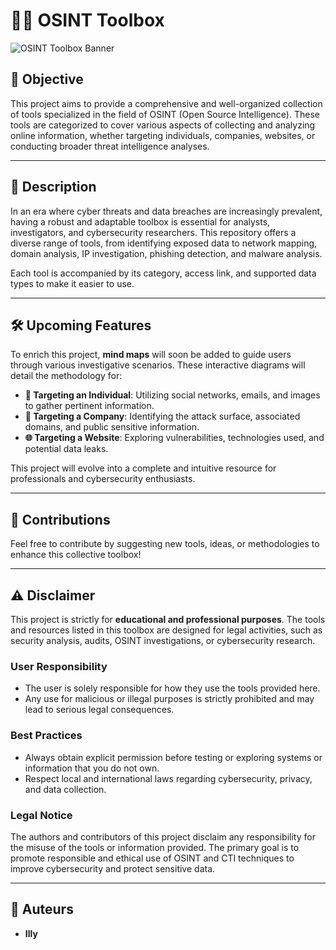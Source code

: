 # 🕵️‍♂️ OSINT Toolbox  

![OSINT Toolbox Banner](OSINT.png)  

## 🎯 **Objective**  
This project aims to provide a comprehensive and well-organized collection of tools specialized in the field of OSINT (Open Source Intelligence). These tools are categorized to cover various aspects of collecting and analyzing online information, whether targeting individuals, companies, websites, or conducting broader threat intelligence analyses.  

---

## 📖 **Description**  
In an era where cyber threats and data breaches are increasingly prevalent, having a robust and adaptable toolbox is essential for analysts, investigators, and cybersecurity researchers. This repository offers a diverse range of tools, from identifying exposed data to network mapping, domain analysis, IP investigation, phishing detection, and malware analysis.  

Each tool is accompanied by its category, access link, and supported data types to make it easier to use.  

---

## 🛠️ **Upcoming Features**  
To enrich this project, **mind maps** will soon be added to guide users through various investigative scenarios. These interactive diagrams will detail the methodology for:  

- **🔎 Targeting an Individual**: Utilizing social networks, emails, and images to gather pertinent information.  
- **🏢 Targeting a Company**: Identifying the attack surface, associated domains, and public sensitive information.  
- **🌐 Targeting a Website**: Exploring vulnerabilities, technologies used, and potential data leaks.  

This project will evolve into a complete and intuitive resource for professionals and cybersecurity enthusiasts.  

---

## 🤝 **Contributions**  
Feel free to contribute by suggesting new tools, ideas, or methodologies to enhance this collective toolbox!  

---

## ⚠️ **Disclaimer**  
This project is strictly for **educational and professional purposes**. The tools and resources listed in this toolbox are designed for legal activities, such as security analysis, audits, OSINT investigations, or cybersecurity research.  

### **User Responsibility**  
- The user is solely responsible for how they use the tools provided here.  
- Any use for malicious or illegal purposes is strictly prohibited and may lead to serious legal consequences.  

### **Best Practices**  
- Always obtain explicit permission before testing or exploring systems or information that you do not own.  
- Respect local and international laws regarding cybersecurity, privacy, and data collection.  

### **Legal Notice**  
The authors and contributors of this project disclaim any responsibility for the misuse of the tools or information provided. The primary goal is to promote responsible and ethical use of OSINT and CTI techniques to improve cybersecurity and protect sensitive data.  

---

## 📝 **Auteurs**  
- **Illy**  
